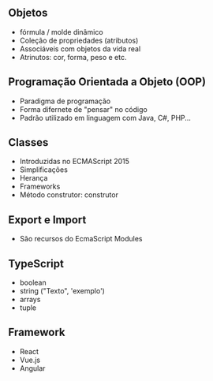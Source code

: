 ## Objetos
- fórmula / molde dinâmico 
- Coleção de propriedades (atributos)
- Associáveis com objetos da vida real 
- Atrinutos: cor, forma, peso e etc. 

## Programação Orientada a Objeto (OOP)
- Paradigma de programação
- Forma difernete de "pensar" no código
- Padrão utilizado em linguagem com Java, C#, PHP...

## Classes 
- Introduzidas no ECMAScript 2015
- Simplificações 
- Herança 
- Frameworks 
- Método construtor: construtor 

## Export e Import 
- São recursos do EcmaScript Modules 

## TypeScript 
- boolean 
- string ("Texto", 'exemplo')
- arrays
- tuple

## Framework
- React  
- Vue.js
- Angular


